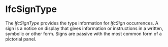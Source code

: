 IfcSignType
===========

The _IfcSignType_ provides the type information for _IfcSign_ occurrences.
A sign is a notice on display that gives information or instructions in a written, symbolic or other form. Signs are passive with the most common form of a pictorial panel.

